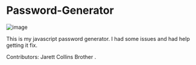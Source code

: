 # Password-Generator

![image](https://user-images.githubusercontent.com/101485583/175965603-dcab12be-42d2-49fb-852c-0859112e367e.png)


This is my javascript password generator. I had some issues and had help getting it fix.

Contributors:
Jarett Collins Brother .
